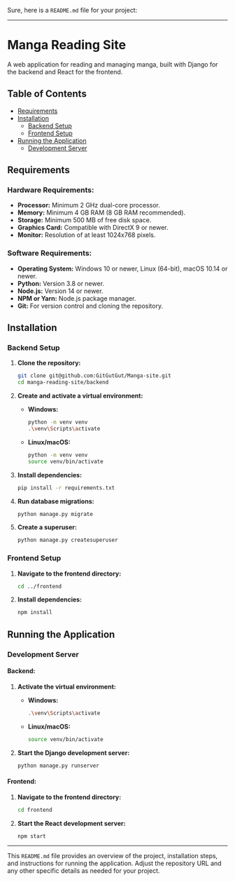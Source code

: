 Sure, here is a `README.md` file for your project:

---

# Manga Reading Site

A web application for reading and managing manga, built with Django for the backend and React for the frontend.

## Table of Contents

- [Requirements](#requirements)
- [Installation](#installation)
  - [Backend Setup](#backend-setup)
  - [Frontend Setup](#frontend-setup)
- [Running the Application](#running-the-application)
  - [Development Server](#development-server)

## Requirements

### Hardware Requirements:
- **Processor:** Minimum 2 GHz dual-core processor.
- **Memory:** Minimum 4 GB RAM (8 GB RAM recommended).
- **Storage:** Minimum 500 MB of free disk space.
- **Graphics Card:** Compatible with DirectX 9 or newer.
- **Monitor:** Resolution of at least 1024x768 pixels.

### Software Requirements:
- **Operating System:** Windows 10 or newer, Linux (64-bit), macOS 10.14 or newer.
- **Python:** Version 3.8 or newer.
- **Node.js:** Version 14 or newer.
- **NPM or Yarn:** Node.js package manager.
- **Git:** For version control and cloning the repository.

## Installation

### Backend Setup

1. **Clone the repository:**
   ```bash
   git clone git@github.com:GitGutGut/Manga-site.git
   cd manga-reading-site/backend
   ```

2. **Create and activate a virtual environment:**
   - **Windows:**
     ```bash
     python -m venv venv
     .\venv\Scripts\activate
     ```
   - **Linux/macOS:**
     ```bash
     python -m venv venv
     source venv/bin/activate
     ```

3. **Install dependencies:**
   ```bash
   pip install -r requirements.txt
   ```

4. **Run database migrations:**
   ```bash
   python manage.py migrate
   ```

5. **Create a superuser:**
   ```bash
   python manage.py createsuperuser
   ```

### Frontend Setup

1. **Navigate to the frontend directory:**
   ```bash
   cd ../frontend
   ```

2. **Install dependencies:**
   ```bash
   npm install
   ```

## Running the Application

### Development Server

#### Backend:
1. **Activate the virtual environment:**
   - **Windows:**
     ```bash
     .\venv\Scripts\activate
     ```
   - **Linux/macOS:**
     ```bash
     source venv/bin/activate
     ```

2. **Start the Django development server:**
   ```bash
   python manage.py runserver
   ```

#### Frontend:
1. **Navigate to the frontend directory:**
   ```bash
   cd frontend
   ```

2. **Start the React development server:**
   ```bash
   npm start
   ```


---

This `README.md` file provides an overview of the project, installation steps, and instructions for running the application. Adjust the repository URL and any other specific details as needed for your project.
